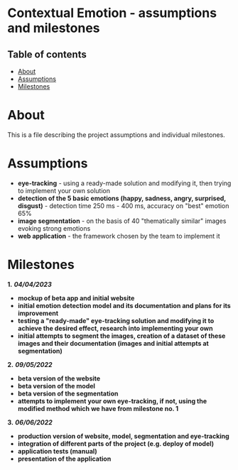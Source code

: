 # Contextual Emotion - assumptions and milestones

## Table of contents

- [About](#about)
- [Assumptions](#assumptions)
- [Milestones](#milestones)

# About

This is a file describing the project assumptions and individual milestones.

# Assumptions

- **eye-tracking** - using a ready-made solution and modifying it, then trying to implement your own solution
- **detection of the 5 basic emotions (happy, sadness, angry, surprised, disgust)** - detection time 250 ms - 400 ms, accuracy on "best" emotion 65%
- **image segmentation** - on the basis of 40 "thematically similar" images evoking strong emotions
- **web application** - the framework chosen by the team to implement it

# Milestones

**1.** **_04/04/2023_** 
- **mockup of beta app and initial website**
- **initial emotion detection model and its documentation and plans for its improvement**
- **testing a "ready-made" eye-tracking solution and modifying it to achieve the desired effect, research into implementing your own**
- **initial attempts to segment the images, creation of a dataset of these images and their documentation (images and initial attempts at segmentation)**

**2.** **_09/05/2022_**
- **beta version of the website**
- **beta version of the model**
- **beta version of the segmentation**
- **attempts to implement your own eye-tracking, if not, using the modified method which we have from milestone no. 1**

**3.** **_06/06/2022_** 
- **production version of website, model, segmentation and eye-tracking**
- **integration of different parts of the project (e.g. deploy of model)**
- **application tests (manual)**
- **presentation of the application**
